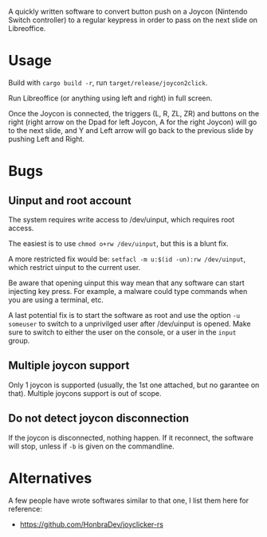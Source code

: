 A quickly written software to convert button push on a Joycon (Nintendo Switch 
controller) to a regular keypress in order to pass on the next slide on Libreoffice.

# Usage

Build with `cargo build -r`, run `target/release/joycon2click`.

Run Libreoffice (or anything using left and right) in full screen.

Once the Joycon is connected, the triggers (L, R, ZL, ZR) and buttons on the right (right arrow on the Dpad for left Joycon, A for the right Joycon) will
go to the next slide, and Y and Left arrow will go back to the previous slide by pushing Left and Right.

# Bugs

## Uinput and root account

The system requires write access to /dev/uinput, which requires root access.

The easiest is to use `chmod o+rw /dev/uinput`, but this is a blunt fix.

A more restricted fix would be: `setfacl -m u:$(id -un):rw /dev/uinput`, which restrict uinput
to the current user.

Be aware that opening uinput this way mean that any software can start injecting key press. For example, 
a malware could type commands when you are using a terminal, etc. 

A last potential fix is to start the software as root and use the option `-u someuser` to switch to a unprivilged user after /dev/uinput is opened. Make sure to switch to either the user on the console, or a user in the `input` group.

## Multiple joycon support

Only 1 joycon is supported (usually, the 1st one attached, but no garantee on that). Multiple joycons support is out of scope.

## Do not detect joycon disconnection

If the joycon is disconnected, nothing happen. If it reconnect, the software will stop, unless if `-b` is given on the commandline.

# Alternatives

A few people have wrote softwares similar to that one, I list them here for reference:

* https://github.com/HonbraDev/joyclicker-rs
